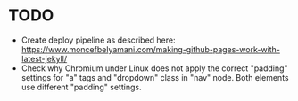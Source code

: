 # TODO

- Create deploy pipeline as described here: https://www.moncefbelyamani.com/making-github-pages-work-with-latest-jekyll/
- Check why Chromium under Linux does not apply the correct "padding" settings for "a" tags and "dropdown" class in "nav" node. Both elements use different "padding" settings.
